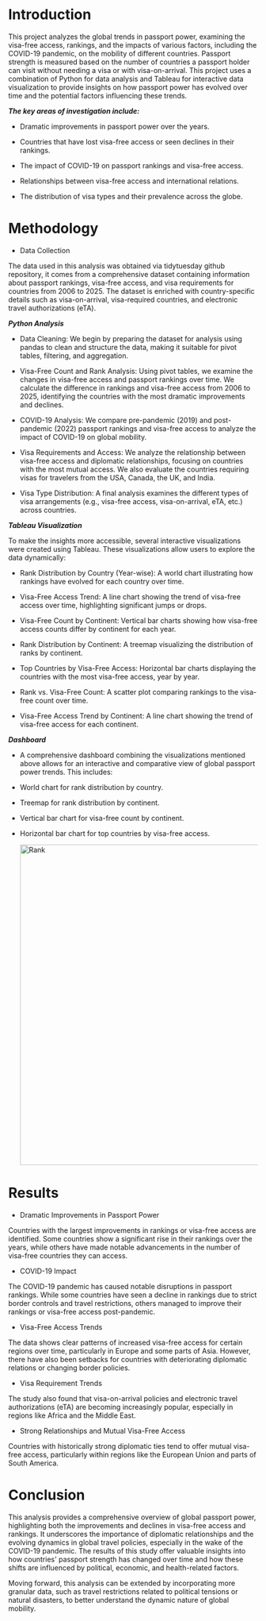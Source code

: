 # **Introduction**

This project analyzes the global trends in passport power, examining the visa-free access, rankings, and the impacts of various factors, including the COVID-19 pandemic, on the mobility of different countries. Passport strength is measured based on the number of countries a passport holder can visit without needing a visa or with visa-on-arrival. This project uses a combination of Python for data analysis and Tableau for interactive data visualization to provide insights on how passport power has evolved over time and the potential factors influencing these trends.

***The key areas of investigation include:***

- Dramatic improvements in passport power over the years.

- Countries that have lost visa-free access or seen declines in their rankings.

- The impact of COVID-19 on passport rankings and visa-free access.

- Relationships between visa-free access and international relations.

- The distribution of visa types and their prevalence across the globe.

# **Methodology**

* Data Collection

The data used in this analysis was obtained via tidytuesday github repository, it comes from a comprehensive dataset containing information about passport rankings, visa-free access, and visa requirements for countries from 2006 to 2025. The dataset is enriched with country-specific details such as visa-on-arrival, visa-required countries, and electronic travel authorizations (eTA).

***Python Analysis***

*  Data Cleaning: We begin by preparing the dataset for analysis using pandas to clean and structure the data, making it suitable for pivot tables, filtering, and aggregation.

* Visa-Free Count and Rank Analysis: Using pivot tables, we examine the changes in visa-free access and passport rankings over time. We calculate the difference in rankings and visa-free access from 2006 to 2025, identifying the countries with the most dramatic improvements and declines.

* COVID-19 Analysis: We compare pre-pandemic (2019) and post-pandemic (2022) passport rankings and visa-free access to analyze the impact of COVID-19 on global mobility.

* Visa Requirements and Access: We analyze the relationship between visa-free access and diplomatic relationships, focusing on countries with the most mutual access. We also evaluate the countries requiring visas for travelers from the USA, Canada, the UK, and India.

* Visa Type Distribution: A final analysis examines the different types of visa arrangements (e.g., visa-free access, visa-on-arrival, eTA, etc.) across countries.

***Tableau Visualization***

To make the insights more accessible, several interactive visualizations were created using Tableau. These visualizations allow users to explore the data dynamically:

* Rank Distribution by Country (Year-wise): A world chart illustrating how rankings have evolved for each country over time.

* Visa-Free Access Trend: A line chart showing the trend of visa-free access over time, highlighting significant jumps or drops.

* Visa-Free Count by Continent: Vertical bar charts showing how visa-free access counts differ by continent for each year.

* Rank Distribution by Continent: A treemap visualizing the distribution of ranks by continent.

* Top Countries by Visa-Free Access: Horizontal bar charts displaying the countries with the most visa-free access, year by year.

* Rank vs. Visa-Free Count: A scatter plot comparing rankings to the visa-free count over time.

* Visa-Free Access Trend by Continent: A line chart showing the trend of visa-free access for each continent.

***Dashboard***

- A comprehensive dashboard combining the visualizations mentioned above allows for an interactive and comparative view of global passport power trends. This includes:

- World chart for rank distribution by country.

- Treemap for rank distribution by continent.

- Vertical bar chart for visa-free count by continent.

- Horizontal bar chart for top countries by visa-free access.

  <img width="1280" height="646" alt="Rank" src="https://github.com/user-attachments/assets/f4e84409-0e17-4ce3-b2c1-b383f551df2a" />


# **Results**
* Dramatic Improvements in Passport Power

Countries with the largest improvements in rankings or visa-free access are identified. Some countries show a significant rise in their rankings over the years, while others have made notable advancements in the number of visa-free countries they can access.

* COVID-19 Impact

The COVID-19 pandemic has caused notable disruptions in passport rankings. While some countries have seen a decline in rankings due to strict border controls and travel restrictions, others managed to improve their rankings or visa-free access post-pandemic.

* Visa-Free Access Trends

The data shows clear patterns of increased visa-free access for certain regions over time, particularly in Europe and some parts of Asia. However, there have also been setbacks for countries with deteriorating diplomatic relations or changing border policies.

* Visa Requirement Trends

The study also found that visa-on-arrival policies and electronic travel authorizations (eTA) are becoming increasingly popular, especially in regions like Africa and the Middle East.

* Strong Relationships and Mutual Visa-Free Access

Countries with historically strong diplomatic ties tend to offer mutual visa-free access, particularly within regions like the European Union and parts of South America.

# **Conclusion**

This analysis provides a comprehensive overview of global passport power, highlighting both the improvements and declines in visa-free access and rankings. It underscores the importance of diplomatic relationships and the evolving dynamics in global travel policies, especially in the wake of the COVID-19 pandemic. The results of this study offer valuable insights into how countries' passport strength has changed over time and how these shifts are influenced by political, economic, and health-related factors.

Moving forward, this analysis can be extended by incorporating more granular data, such as travel restrictions related to political tensions or natural disasters, to better understand the dynamic nature of global mobility.
